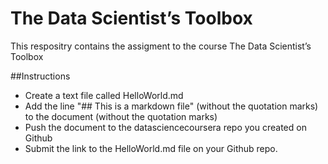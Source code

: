 # The Data Scientist’s Toolbox
This respositry contains the assigment to the course The Data Scientist’s Toolbox

##Instructions

* Create a text file called HelloWorld.md
* Add the line "## This is a markdown file" (without the quotation marks) to the document (without the quotation marks)
* Push the document to the datasciencecoursera repo you created on Github
* Submit the link to the HelloWorld.md file on your Github repo. 

